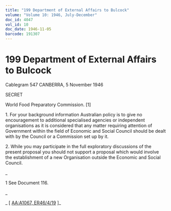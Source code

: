 ```yaml
---
title: "199 Department of External Affairs to Bulcock"
volume: "Volume 10: 1946, July-December"
doc_id: 4047
vol_id: 10
doc_date: 1946-11-05
barcode: 191307
---
```


# 199 Department of External Affairs to Bulcock

Cablegram 547 CANBERRA, 5 November 1946

SECRET

World Food Preparatory Commission. [1]

1\. For your background information Australian policy is to give no encouragement to additional specialised agencies or independent organisations as it is considered that any matter requiring attention of Government within the field of Economic and Social Council should be dealt with by the Council or a Commission set up by it.

2\. While you may participate in the full exploratory discussions of the present proposal you should not support a proposal which would involve the establishment of a new Organisation outside the Economic and Social Council.

_

1 See Document 116.

_

_ [ [AA:A1067, ER46/4/19](http://www.naa.gov.au/cgi-bin/Search?O=I&Number=191307) ]_
